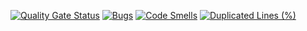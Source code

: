 [![Quality Gate Status](https://sonarcloud.io/api/project_badges/measure?project=davejay1999_InsightHub&metric=alert_status)](https://sonarcloud.io/summary/new_code?id=davejay1999_InsightHub)
[![Bugs](https://sonarcloud.io/api/project_badges/measure?project=davejay1999_InsightHub&metric=bugs)](https://sonarcloud.io/summary/new_code?id=davejay1999_InsightHub)
[![Code Smells](https://sonarcloud.io/api/project_badges/measure?project=davejay1999_InsightHub&metric=code_smells)](https://sonarcloud.io/summary/new_code?id=davejay1999_InsightHub)
[![Duplicated Lines (%)](https://sonarcloud.io/api/project_badges/measure?project=davejay1999_InsightHub&metric=duplicated_lines_density)](https://sonarcloud.io/summary/new_code?id=davejay1999_InsightHub)
